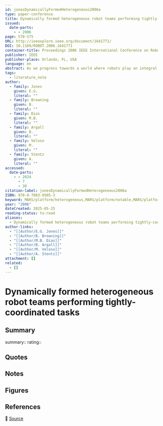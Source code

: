 ```yaml
---
id: jonesDynamicallyFormedHeterogeneous2006a
type: paper-conference
title: Dynamically formed heterogeneous robot teams performing tightly-coordinated tasks
issued:
  date-parts:
    - - 2006
page: 570-575
URL: http://ieeexplore.ieee.org/document/1641771/
DOI: 10.1109/ROBOT.2006.1641771
container-title: Proceedings 2006 IEEE International Conference on Robotics and Automation, 2006. ICRA 2006.
publisher: IEEE
publisher-place: Orlando, FL, USA
language: en
abstract: As we progress towards a world where robots play an integral role in society, a critical problem that remains to be solved is the Pickup Team Challenge; that is, dynamically formed heterogeneous robot teams executing coordinated tasks where little information is known a priori about the tasks, the robots, and the environments in which they will operate. Successful solutions to forming pickup teams will enable researchers to experiment with larger numbers of robots and enable industry to efﬁciently and cost-effectively integrate new robot technology with existing legacy teams. In this paper, we deﬁne the challenge of pickup teams and propose the treasure hunt domain for evaluating the performance of pickup teams. Additionally, we describe a basic implementation of a pickup team that can search and discover treasure in a previously unknown environment. We build on prior approaches in market-based task allocation and plays for synchronized task execution, to allocate roles amongst robots in the pickup team, and to execute synchronized team actions to accomplish the treasure hunt task.
tags:
  - literature_note
author:
  - family: Jones
    given: E.G.
    literal: ""
  - family: Browning
    given: B.
    literal: ""
  - family: Dias
    given: M.B.
    literal: ""
  - family: Argall
    given: B.
    literal: ""
  - family: Veloso
    given: M.
    literal: ""
  - family: Stentz
    given: A.
    literal: ""
accessed:
  date-parts:
    - - 2024
      - 7
      - 30
citation-label: jonesDynamicallyFormedHeterogeneous2006a
ISBN: 978-0-7803-9505-3
keyword: MARS/platform/heterogeneous,MARS/platform/notable,MARS/platform/heterogeneous/dynamically_formed
year: "2006"
dateCreated: 2025-05-25
reading-status: to-read
aliases:
  - Dynamically formed heterogeneous robot teams performing tightly-coordinated tasks
author-links:
  - "[[Author/E.G. Jones]]"
  - "[[Author/B. Browning]]"
  - "[[Author/M.B. Dias]]"
  - "[[Author/B. Argall]]"
  - "[[Author/M. Veloso]]"
  - "[[Author/A. Stentz]]"
attachment: []
related:
  - []
---
```


# Dynamically formed heterogeneous robot teams performing tightly-coordinated tasks

## Summary
summary::
rating::

## Quotes

## Notes

## Figures

## References

🔗 [Source](http://ieeexplore.ieee.org/document/1641771/)

